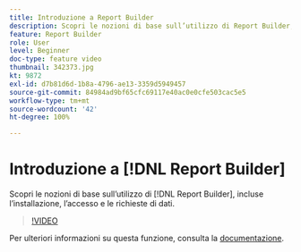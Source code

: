 ```yaml
---
title: Introduzione a Report Builder
description: Scopri le nozioni di base sull’utilizzo di Report Builder, incluse l’installazione, l’accesso e le richieste di dati.
feature: Report Builder
role: User
level: Beginner
doc-type: feature video
thumbnail: 342373.jpg
kt: 9872
exl-id: d7b81d6d-1b8a-4796-ae13-3359d5949457
source-git-commit: 84984ad9bf65cfc69117e40ac0e0cfe503cac5e5
workflow-type: tm+mt
source-wordcount: '42'
ht-degree: 100%

---
```


# Introduzione a [!DNL Report Builder]

Scopri le nozioni di base sull’utilizzo di [!DNL Report Builder], incluse l’installazione, l’accesso e le richieste di dati.

>[!VIDEO](https://video.tv.adobe.com/v/342373/?quality=12&learn=on)

Per ulteriori informazioni su questa funzione, consulta la [documentazione](https://experienceleague.adobe.com/docs/analytics/analyze/report-builder/home.html?lang=it).

